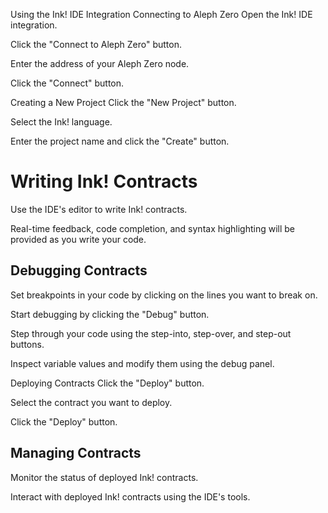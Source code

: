 Using the Ink! IDE Integration
Connecting to Aleph Zero
Open the Ink! IDE integration.

Click the "Connect to Aleph Zero" button.

Enter the address of your Aleph Zero node.

Click the "Connect" button.

Creating a New Project
Click the "New Project" button.

Select the Ink! language.

Enter the project name and click the "Create" button.

# Writing Ink! Contracts

Use the IDE's editor to write Ink! contracts.

Real-time feedback, code completion, and syntax highlighting will be provided as you write your code.

## Debugging Contracts
Set breakpoints in your code by clicking on the lines you want to break on.

Start debugging by clicking the "Debug" button.

Step through your code using the step-into, step-over, and step-out buttons.

Inspect variable values and modify them using the debug panel.

Deploying Contracts
Click the "Deploy" button.

Select the contract you want to deploy.

Click the "Deploy" button.

## Managing Contracts
Monitor the status of deployed Ink! contracts.

Interact with deployed Ink! contracts using the IDE's tools.